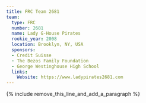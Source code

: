 ```yaml
---
title: FRC Team 2681
team:
  type: FRC
  number: 2681
  name: Lady G-House Pirates
  rookie_year: 2008
  location: Brooklyn, NY, USA
  sponsors:
  - Credit Suisse
  - The Bezos Family Foundation
  - George Westinghouse High School
  links:
    Website: https://www.ladypirates2681.com
---
```


{% include remove_this_line_and_add_a_paragraph %}